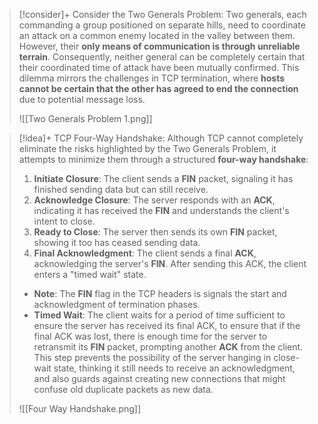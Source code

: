 
> [!consider]+ Consider the Two Generals Problem:
> Two generals, each commanding a group positioned on separate hills, need to coordinate an attack on a common enemy located in the valley between them. However, their **only means of communication is through unreliable terrain**. Consequently, neither general can be completely certain that their coordinated time of attack have been mutually confirmed. This dilemma mirrors the challenges in TCP termination, where **hosts cannot be certain that the other has agreed to end the connection** due to potential message loss.
> 
> ![[Two Generals Problem 1.png]]


> [!idea]+ TCP Four-Way Handshake:
> Although TCP cannot completely eliminate the risks highlighted by the Two Generals Problem, it attempts to minimize them through a structured **four-way handshake**:
> 1. **Initiate Closure**: The client sends a **FIN** packet, signaling it has finished sending data but can still receive.
> 2. **Acknowledge Closure**: The server responds with an **ACK**, indicating it has received the **FIN** and understands the client's intent to close.
> 3. **Ready to Close**: The server then sends its own **FIN** packet, showing it too has ceased sending data.
> 4. **Final Acknowledgment**: The client sends a final **ACK**, acknowledging the server's **FIN**. After sending this ACK, the client enters a "timed wait" state.
>
> - **Note**: The **FIN** flag in the TCP headers is signals the start and acknowledgment of termination phases. 
> - **Timed Wait**: The client waits for a period of time sufficient to ensure the server has received its final ACK, to ensure that if the final ACK was lost, there is enough time for the server to retransmit its **FIN** packet, prompting another **ACK** from the client. This step prevents the possibility of the server hanging in close-wait state, thinking it still needs to receive an acknowledgment, and also guards against creating new connections that might confuse old duplicate packets as new data.
> 
> ![[Four Way Handshake.png]]

